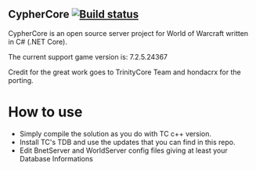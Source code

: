 ## CypherCore [![Build status](https://ci.appveyor.com/api/projects/status/6290gij98ukvt6ob/branch/master?svg=true)](https://ci.appveyor.com/project/hondacrx/CypherCore/branch/master)

CypherCore is an open source server project for World of Warcraft written in C# (.NET Core).

The current support game version is: 7.2.5.24367

Credit for the great work goes to TrinityCore Team and hondacrx for the porting.

# How to use

- Simply compile the solution as you do with TC c++ version.
- Install TC's TDB and use the updates that you can find in this repo.
- Edit BnetServer and WorldServer config files giving at least your Database Informations